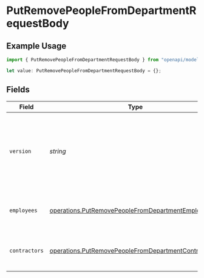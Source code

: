 # PutRemovePeopleFromDepartmentRequestBody

## Example Usage

```typescript
import { PutRemovePeopleFromDepartmentRequestBody } from "openapi/models/operations";

let value: PutRemovePeopleFromDepartmentRequestBody = {};
```

## Fields

| Field                                                                                                                                                                         | Type                                                                                                                                                                          | Required                                                                                                                                                                      | Description                                                                                                                                                                   |
| ----------------------------------------------------------------------------------------------------------------------------------------------------------------------------- | ----------------------------------------------------------------------------------------------------------------------------------------------------------------------------- | ----------------------------------------------------------------------------------------------------------------------------------------------------------------------------- | ----------------------------------------------------------------------------------------------------------------------------------------------------------------------------- |
| `version`                                                                                                                                                                     | *string*                                                                                                                                                                      | :heavy_minus_sign:                                                                                                                                                            | The current version of the object. See the [versioning guide](https://docs.gusto.com/embedded-payroll/docs/versioning#object-layer) for information on how to use this field. |
| `employees`                                                                                                                                                                   | [operations.PutRemovePeopleFromDepartmentEmployees](../../models/operations/putremovepeoplefromdepartmentemployees.md)[]                                                      | :heavy_minus_sign:                                                                                                                                                            | Array of employees to remove from a department                                                                                                                                |
| `contractors`                                                                                                                                                                 | [operations.PutRemovePeopleFromDepartmentContractors](../../models/operations/putremovepeoplefromdepartmentcontractors.md)[]                                                  | :heavy_minus_sign:                                                                                                                                                            | Array of contractors to remove from a department                                                                                                                              |
